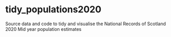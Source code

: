 # tidy_populations2020
Source data and code to tidy and  visualise the National Records of Scotland 2020 Mid year population estimates
